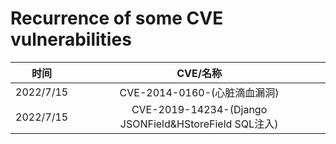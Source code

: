 
# Recurrence of some CVE vulnerabilities
|  时间   |CVE/名称      |
|:---------:|:-------:|
|  2022/7/15        |   CVE-2014-0160-(心脏滴血漏洞)        |
|   2022/7/15      |    CVE-2019-14234-(Django JSONField&HStoreField SQL注入)        |

